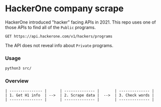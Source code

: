 # HackerOne company scrape

HackerOne introduced "hacker" facing APIs in 2021.  This repo uses one of those APIs to find all of the `Public` programs.  
```
GET https://api.hackerone.com/v1/hackers/programs
```
The API does not reveal info about `Private` programs.

### Usage

```zsh
python3 src/
```

### Overview

```
| --------------- |      | -------------- |       | -------------- |
| 1. Get H1 info  | -->  | 2. Scrape data |  -->  | 3. Check words | 
| --------------- |      | -------------- |       | -------------- |
```